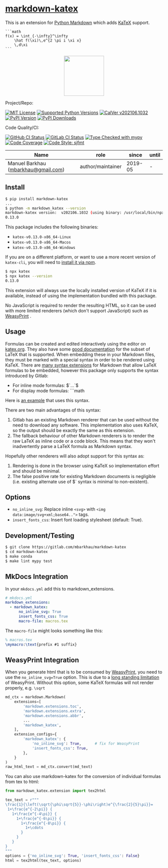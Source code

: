 
# [markdown-katex][repo_ref]

This is an extension for [Python Markdown](https://python-markdown.github.io/)
which adds [KaTeX](https://katex.org/) support.

    ```math
    f(x) = \int_{-\infty}^\infty
        \hat f(\xi)\,e^{2 \pi i \xi x}
        \,d\xi
    ```

<div align="center">
<p align="center">
<img src="https://raw.githubusercontent.com/mbarkhau/markdown-katex/master/markdown-katex-example.png" height=128>
</p>
</div>

Project/Repo:

[![MIT License][license_img]][license_ref]
[![Supported Python Versions][pyversions_img]][pyversions_ref]
[![CalVer v202106.1032][version_img]][version_ref]
[![PyPI Version][pypi_img]][pypi_ref]
[![PyPI Downloads][downloads_img]][downloads_ref]

Code Quality/CI:

[![GitHub CI Status][github_build_img]][github_build_ref]
[![GitLab CI Status][gitlab_build_img]][gitlab_build_ref]
[![Type Checked with mypy][mypy_img]][mypy_ref]
[![Code Coverage][codecov_img]][codecov_ref]
[![Code Style: sjfmt][style_img]][style_ref]


|                 Name                |        role       |  since  | until |
|-------------------------------------|-------------------|---------|-------|
| Manuel Barkhau (mbarkhau@gmail.com) | author/maintainer | 2019-05 | -     |


## Install

```bash
$ pip install markdown-katex
...
$ python -m markdown_katex --version
markdown-katex version:  v202106.1032 (using binary: /usr/local/bin/npx --no-install katex)
0.13.0
```

This package includes the following binaries:

 - `katex-v0.13.0-x86_64-Linux`
 - `katex-v0.13.0-x86_64-Macos`
 - `katex-v0.13.0-x86_64-Windows`

If you are on a different platform, or want to use a more recent version of `katex-cli`, you will need to [install it via npm][href_katexinstall_cli].

```bash
$ npx katex
$ npx katex --version
0.13.0
```

This extension will always use the locally installed version of KaTeX if it is available, instead of using the implementation bundled with this package.

No JavaScript is required to render the resulting HTML, so it can be used with more limited renderers (which don't support JavaScript) such as [WeasyPrint](https://weasyprint.org/) .


## Usage

Formulas can be created and edited interactively using the editor on [katex.org](https://katex.org/). They also have some [good documentation][href_katex_docs] for the subset of LaTeX that is supported. When embedding these in your Markdown files, they must be marked with a special syntax in order to be rendered using KaTeX. There are [many syntax extensions][href_cben_mathdown] for Markdown that allow LaTeX formulas to be embedded, however this package only supports the syntax introduced by Gitlab:

 - For inline mode formulas: &dollar;&#96;...&#96;&dollar;
 - For display mode formulas: &#96;&#96;&#96;math

Here is [an example](https://gitlab.com/snippets/1857641) that uses this syntax.

There are two main advantages of this syntax:

 1. Gitlab has an existing Markdown renderer that can be used without the need to download any software. This implementation also uses KaTeX, so the output should be exactly the same as this extension.
 2. The fallback behaviour of other Markdown renderers is to render the raw LaTeX as inline code or a code block. This means that they won't inadvertently parse a LaTeX formula as Markdown syntax.

Hopefully other renderers will also adopt support for this syntax as:

 1. Rendering is done in the browser using KaTeX so implementation effort and should be minimal.
 2. The false positive rate for existing Markdown documents is negligible (i.e. existing alternate use of &dollar;&#96; syntax is minimal to non-existent).


## Options

 - `no_inline_svg`: Replace inline `<svg>` with `<img data:image/svg+xml;base64..">` tags.
 - `insert_fonts_css`: Insert font loading stylesheet (default: True).


## Development/Testing

```bash
$ git clone https://gitlab.com/mbarkhau/markdown-katex
$ cd markdown-katex
$ make conda
$ make lint mypy test
```


## MkDocs Integration

In your `mkdocs.yml` add this to markdown_extensions.

```yaml
# mkdocs.yml
markdown_extensions:
  - markdown_katex:
      no_inline_svg: True
      insert_fonts_css: True
      macro-file: macros.tex
```

The `macro-file` might looks something like this:

```tex
% macros.tex
\mymacro:\text{prefix #1 suffix}
```

## WeasyPrint Integration

When you generate html that is to be consumed by [WeasyPrint](https://weasyprint.org/), you need to use the `no_inline_svg=True` option. This is due to a [long standing limitation](https://github.com/Kozea/WeasyPrint/issues/75) of WeasyPrint. Without this option, some KaTeX formulas will not render properly, e.g. `\sqrt`

```python
md_ctx = markdown.Markdown(
    extensions=[
        'markdown.extensions.toc',
        'markdown.extensions.extra',
        'markdown.extensions.abbr',
        ...
        'markdown_katex',
    ],
    extension_configs={
        'markdown_katex': {
            'no_inline_svg': True,      # fix for WeasyPrint
            'insert_fonts_css': True,
        },
    }
)
raw_html_text = md_ctx.convert(md_text)
```

You can also use markdown-katex for the conversion of individual formulas from tex to html:

```python
from markdown_katex.extension import tex2html

tex_text = r"""
\frac{1}{\left(\sqrt{\phi\sqrt{5}}-\phi\right)e^{\frac{2}{5}\pi}}=
 1+\frac{e^{-2\pi}} {
   1+\frac{e^{-4\pi}} {
     1+\frac{e^{-6\pi}} {
       1+\frac{e^{-8\pi}} {
         1+\cdots
       }
     }
   }
}
"""
options = {'no_inline_svg': True, 'insert_fonts_css': False}
html = tex2html(tex_text, options)
```


[href_cben_mathdown]: https://github.com/cben/mathdown/wiki/math-in-markdown

[repo_ref]: https://github.com/mbarkhau/markdown-katex

[github_build_img]: https://github.com/mbarkhau/markdown-katex/workflows/CI/badge.svg
[github_build_ref]: https://github.com/mbarkhau/markdown-katex/actions?query=workflow%3ACI

[gitlab_build_img]: https://gitlab.com/mbarkhau/markdown-katex/badges/master/pipeline.svg
[gitlab_build_ref]: https://gitlab.com/mbarkhau/markdown-katex/pipelines

[codecov_img]: https://gitlab.com/mbarkhau/markdown-katex/badges/master/coverage.svg
[codecov_ref]: https://mbarkhau.gitlab.io/markdown-katex/cov

[license_img]: https://img.shields.io/badge/License-MIT-blue.svg
[license_ref]: https://gitlab.com/mbarkhau/markdown-katex/blob/master/LICENSE

[mypy_img]: https://img.shields.io/badge/mypy-checked-green.svg
[mypy_ref]: https://mbarkhau.gitlab.io/markdown-katex/mypycov

[style_img]: https://img.shields.io/badge/code%20style-%20sjfmt-f71.svg
[style_ref]: https://gitlab.com/mbarkhau/straitjacket/

[pypi_img]: https://img.shields.io/badge/PyPI-wheels-green.svg
[pypi_ref]: https://pypi.org/project/markdown-katex/#files

[downloads_img]: https://pepy.tech/badge/markdown-katex/month
[downloads_ref]: https://pepy.tech/project/markdown-katex

[version_img]: https://img.shields.io/static/v1.svg?label=CalVer&message=v202106.1032&color=blue
[version_ref]: https://pypi.org/project/bumpver/

[pyversions_img]: https://img.shields.io/pypi/pyversions/markdown-katex.svg
[pyversions_ref]: https://pypi.python.org/pypi/markdown-katex

[href_katexinstall_cli]: https://katex.org/docs/cli.html

[href_katex_docs]: https://katex.org/docs/supported.html

